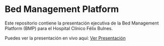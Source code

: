 # Bed Management Platform

Este repositorio contiene la presentación ejecutiva de la Bed Management Platform (BMP) para el Hospital Clínico Félix Bulnes.

Puedes ver la presentación en vivo aquí:
[Ver Presentación](https://camiloacevedo-nocode.github.io/bed-management-platform/)
